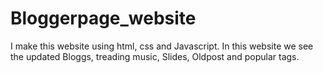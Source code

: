 # Bloggerpage_website
I make this website using html, css and Javascript.  In this website we see the updated Bloggs, treading music, Slides, Oldpost and popular tags. 
